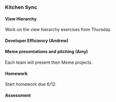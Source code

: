 ### Kitchen Sync

#### View Hierarchy

Work on the view hierarchy exercises from Thursday.

#### Developer Efficiency (Andrew)

#### Meme presentations and pitching (Amy)

Each team will present their Meme projects.

#### Homework

Start homework due 6/12.

#### Assessment
